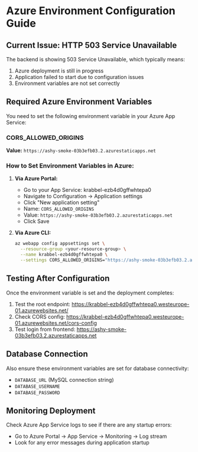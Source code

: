 # Azure Environment Configuration Guide

## Current Issue: HTTP 503 Service Unavailable

The backend is showing 503 Service Unavailable, which typically means:
1. Azure deployment is still in progress
2. Application failed to start due to configuration issues
3. Environment variables are not set correctly

## Required Azure Environment Variables

You need to set the following environment variable in your Azure App Service:

### CORS_ALLOWED_ORIGINS
**Value:** `https://ashy-smoke-03b3efb03.2.azurestaticapps.net`

### How to Set Environment Variables in Azure:

1. **Via Azure Portal:**
   - Go to your App Service: krabbel-ezb4d0gffwhtepa0
   - Navigate to Configuration → Application settings
   - Click "New application setting"
   - Name: `CORS_ALLOWED_ORIGINS`
   - Value: `https://ashy-smoke-03b3efb03.2.azurestaticapps.net`
   - Click Save

2. **Via Azure CLI:**
   ```bash
   az webapp config appsettings set \
     --resource-group <your-resource-group> \
     --name krabbel-ezb4d0gffwhtepa0 \
     --settings CORS_ALLOWED_ORIGINS="https://ashy-smoke-03b3efb03.2.azurestaticapps.net"
   ```

## Testing After Configuration

Once the environment variable is set and the deployment completes:

1. Test the root endpoint: https://krabbel-ezb4d0gffwhtepa0.westeurope-01.azurewebsites.net/
2. Check CORS config: https://krabbel-ezb4d0gffwhtepa0.westeurope-01.azurewebsites.net/cors-config
3. Test login from frontend: https://ashy-smoke-03b3efb03.2.azurestaticapps.net

## Database Connection

Also ensure these environment variables are set for database connectivity:
- `DATABASE_URL` (MySQL connection string)
- `DATABASE_USERNAME`
- `DATABASE_PASSWORD`

## Monitoring Deployment

Check Azure App Service logs to see if there are any startup errors:
- Go to Azure Portal → App Service → Monitoring → Log stream
- Look for any error messages during application startup
